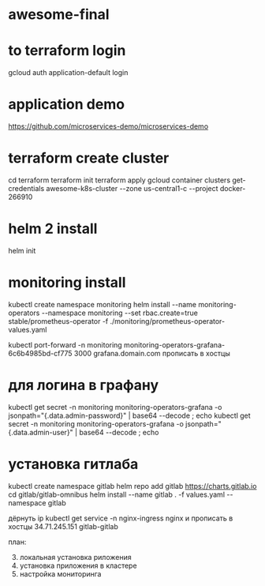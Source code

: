 # awesome-final

# to terraform login
gcloud auth application-default login

# application demo

https://github.com/microservices-demo/microservices-demo


# terraform create cluster
cd terraform
terraform init
terraform apply
gcloud container clusters get-credentials awesome-k8s-cluster --zone us-central1-c --project docker-266910

# helm 2 install
helm init

# monitoring install
kubectl create namespace monitoring
helm install --name monitoring-operators --namespace monitoring --set rbac.create=true stable/prometheus-operator -f ./monitoring/prometheus-operator-values.yaml

kubectl port-forward -n monitoring  monitoring-operators-grafana-6c6b4985bd-cf775 3000
grafana.domain.com прописать в хостцы

# для логина в графану
kubectl get secret -n monitoring monitoring-operators-grafana -o jsonpath="{.data.admin-password}" |  base64 --decode ; echo
  kubectl get secret -n monitoring monitoring-operators-grafana -o jsonpath="{.data.admin-user}" |  base64 --decode ; echo


# установка гитлаба
kubectl create namespace gitlab
helm repo add gitlab https://charts.gitlab.io
cd gitlab/gitlab-omnibus
helm install --name gitlab . -f values.yaml --namespace gitlab

дёрнуть ip
kubectl get service -n nginx-ingress nginx
и прописать в хостцы
34.71.245.151 gitlab-gitlab

план:

3) локальная установка риложения
4) установка приложения в кластере
5) настройка мониторинга
